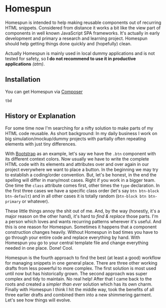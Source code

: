 # Homespun
Homespun is intended to help making reusable components out of recurring HTML snippets. Considered from distance it works a bit like the view part of components in well known JavaScript SPA frameworks. It's actually in early development and primary a research and learning project. Homespun should help getting things done quickly and (hopefully) clean.

Actually Homespun is mainly used in local dummy applications and is not tested for safety, so **I do not recommend to use it in productive applications** *(atm)*.

## Installation
You can get Homespun via [Composer](http://getcomposer.org)

```
tbd
```

## History or Explanation
For some time now I'm searching for a nifty solution to make parts of my HTML code reusable. As short background: In my daily business I work on big simulation/mockup/dummy projects with partially often repeating elements with just tiny differences.

With [Bootstrap](http://getbootstrap.com) as an example, let's say we have the ```.btn``` component with its different context colors. Now usually we have to write the complete HTML code with its elements and attributes over and over again in our project everywhere we want to place a button. In the beginning we may try to establish a coding/order convention. But, let's be honest, in the end the spelling will differ in many/most cases. Right if you work in a bigger team. One time the ```class``` attribute comes first, other times the ```type``` declaration. In the first three cases we have a specific class order (let's say ```btn btn-block btn-default```) and in all other cases it is totally random (```btn-block btn btn-primary``` or whatever).

These little things annoy the shit out of me. And, by the way (honestly, it's a major reason on the other hand), it's hard to *find & replace* those parts. I'm a person which loves and wants recurring patterns wherever it's useful. And this is one reason for Homespun. Sometimes it happens that a component construction changes heavily. Without Homespun in bad times you have to go through your entire code and replace everything by hand. With Homespun you go to your central template file and change everything needed in one place. Done! Cool.

Homespun is the fourth approach to find the best (at least a good) workflow for managing snippets in one general place. There are three other working drafts from less powerful to more complex. The first solution is most used until now but has historically grown. The second approach was super complex and tidy to maintain. No real help! After that I came back to the roots and created a *simpler than ever* solution which has its own charm. Finally with Homespun I think I hit the middle way, took the benefits of all three earlier drafts and combined them into a new shimmering garment. Let's see how things will evolve.
